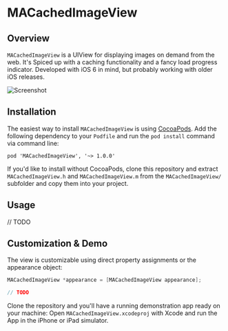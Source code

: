 # MACachedImageView
## Overview
`MACachedImageView` is a UIView for displaying images on demand from the web. It's Spiced up with a caching functionality and a fancy load progress indicator. Developed with iOS 6 in mind, but probably working with older iOS releases.

![Screenshot](https://raw.github.com/swissmanu/MACachedImageView/master/screenshot.png)

## Installation
The easiest way to install `MACachedImageView` is using [CocoaPods](http://cocoapods.org/). Add the following dependency to your `Podfile` and run the `pod install` command via command line:

	pod 'MACachedImageView', '~> 1.0.0'

If you'd like to install without CocoaPods, clone this repository and extract `MACachedImageView.h` and `MACachedImageView.m` from the `MACachedImageView/` subfolder and copy them into your project.

## Usage
// TODO

## Customization & Demo
The view is customizable using direct property assignments or the appearance object:

```objective-c
MACachedImageView *appearance = [MACachedImageView appearance];

// TODO
```

Clone the repository and you'll have a running demonstration app ready on your machine: Open `MACachedImageView.xcodeproj` with Xcode and run the App in the iPhone or iPad simulator.